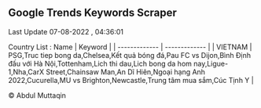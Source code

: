

## Google Trends Keywords Scraper 
 
Last Update 07-08-2022 , 04:36:01

Country List :
 Name  | Keyword |
| ------------- | ------------- |
| VIETNAM | PSG,Truc tiep bong da,Chelsea,Kết quả bóng đá,Pau FC vs Dijon,Bình Định đấu với Hà Nội,Tottenham,Lich thi dau,Lich bong da hom nay,Ligue-1,Nha,CarX Street,Chainsaw Man,An Dĩ Hiên,Ngoại hạng Anh 2022,Cucurella,MU vs Brighton,Newcastle,Trung tâm mua sắm,Cúc Tịnh Y |



© Abdul Muttaqin 
